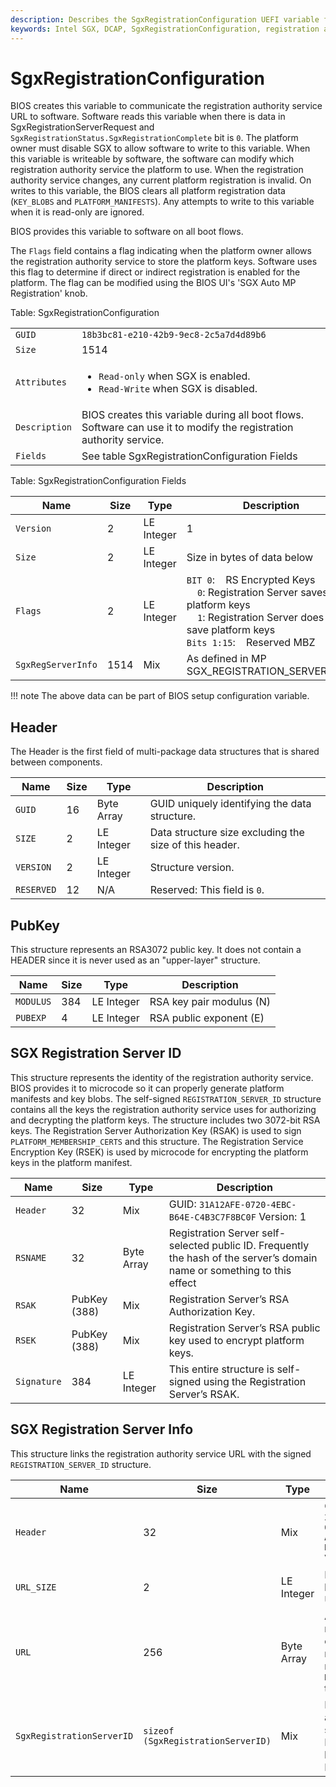 ```yaml
---
description: Describes the SgxRegistrationConfiguration UEFI variable for configuring the SGX registration authority service.
keywords: Intel SGX, DCAP, SgxRegistrationConfiguration, registration authority, UEFI variable
---
```

<!---
Copyright (C) 2025 Intel Corporation
SPDX-License-Identifier: CC-BY-4.0
-->

# SgxRegistrationConfiguration

BIOS creates this variable to communicate the registration authority service URL to software.
Software reads this variable when there is data in SgxRegistrationServerRequest and `SgxRegistrationStatus.SgxRegistrationComplete` bit is `0`.
The platform owner must disable SGX to allow software to write to this variable.
When this variable is writeable by software, the software can modify which registration authority service the platform to use.
When the registration authority service changes, any current platform registration is invalid.
On writes to this variable, the BIOS clears all platform registration data (`KEY_BLOBS` and `PLATFORM_MANIFESTS`).
Any attempts to write to this variable when it is read-only are ignored.

BIOS provides this variable to software on all boot flows.

The `Flags` field contains a flag indicating when the platform owner allows the registration authority service to store the platform keys.
Software uses this flag to determine if direct or indirect registration is enabled for the platform.
The flag can be modified using the BIOS UI's 'SGX Auto MP Registration' knob.

<!-- markdownlint-disable MD033 -->
Table: SgxRegistrationConfiguration

|    |    |
|----|----|
| `GUID` | `18b3bc81-e210-42b9-9ec8-2c5a7d4d89b6` |
| `Size` | 1514 |
| `Attributes` | <ul><li>`Read-only` when SGX is enabled.</li><li>`Read-Write` when SGX is disabled.</li></ul> |
| `Description` | BIOS creates this variable during all boot flows. Software can use it to modify the registration authority service. |
| `Fields` | See table SgxRegistrationConfiguration Fields |
<!-- markdownlint-enable MD033 -->

<!-- markdownlint-disable MD033 -->
Table: SgxRegistrationConfiguration Fields

| Name                  | Size  | Type          | Description   |
|-----------------------|-------|---------------|---------------|
| `Version`             | 2     | LE Integer    | 1             |
| `Size`                | 2     | LE Integer    | Size in bytes of data below|
| `Flags`               | 2     | LE Integer    | `BIT 0`:&nbsp;&nbsp;&nbsp;&nbsp;RS Encrypted Keys<br />&nbsp;&nbsp;&nbsp;&nbsp;`0`: Registration Server saves platform keys<br />&nbsp;&nbsp;&nbsp;&nbsp;`1`: Registration Server does not save platform keys<br />`Bits 1:15`:&nbsp;&nbsp;&nbsp;&nbsp;Reserved MBZ |
| `SgxRegServerInfo`    | 1514  | Mix           | As defined in MP SGX_REGISTRATION_SERVER_INFO |
<!-- markdownlint-enable MD033 -->

!!! note
    The above data can be part of BIOS setup configuration variable.


## Header

The Header is the first field of multi-package data structures that is shared between components.

| Name        | Size | Type        | Description        |
|-------------|----- |-------------|--------------------|
| `GUID`        | 16   |  Byte Array | GUID uniquely identifying the data structure. |
| `SIZE`        | 2    | LE Integer  | Data structure size excluding the size of this header. |
| `VERSION`     | 2    | LE Integer  | Structure version. |
| `RESERVED`    | 12   | N/A         | Reserved: This field is `0`. |


## PubKey

This structure represents an RSA3072 public key.
It does not contain a HEADER since it is never used as an "upper-layer" structure.

| Name        | Size | Type        | Description        |
|-------------|----- |-------------|--------------------|
| `MODULUS`     | 384  | LE Integer  | RSA key pair modulus (N) |
| `PUBEXP`      | 4    | LE Integer  | RSA public exponent (E) |


## SGX Registration Server ID

This structure represents the identity of the registration authority service.
BIOS provides it to microcode so it can properly generate platform manifests and key blobs.
The self-signed `REGISTRATION_SERVER_ID` structure contains all the keys the registration authority service uses for authorizing and decrypting the platform keys.
The structure includes two 3072-bit RSA keys.
The Registration Server Authorization Key (RSAK) is used to sign `PLATFORM_MEMBERSHIP_CERTS` and this structure.
The Registration Service Encryption Key (RSEK) is used by microcode for encrypting the platform keys in the platform manifest.

| Name        | Size | Type        | Description        |
|-------------|----- |-------------|--------------------|
| `Header`    | 32  | Mix | GUID: `31A12AFE-0720-4EBC-B64E-C4B3C7F8BC0F` Version: 1 |
| `RSNAME`    | 32    | Byte Array | Registration Server self-selected public ID. Frequently the hash of the server’s domain name or something to this effect |
| `RSAK`      | PubKey (388)    | Mix | Registration Server’s RSA Authorization Key. |
| `RSEK`      | PubKey (388)    | Mix | Registration Server’s RSA public key used to encrypt platform keys. |
| `Signature` | 384    | LE Integer  | This entire structure is self-signed using the Registration Server’s RSAK. |


## SGX Registration Server Info

This structure links the registration authority service URL with the signed `REGISTRATION_SERVER_ID` structure.

| Name                      | Size  | Type          | Description        |
|---------------------------|-------|---------------|--------------------|
| `Header`                  | 32    | Mix           | GUID: `212FE183-6B1A-42A1-A7A9-DA3AB6B7BD02` Version: 1 |
| `URL_SIZE`                | 2     | LE Integer    | Number of bytes in the URL. |
| `URL`                     | 256   | Byte Array    | ASCII representation of the URL name.  Does not contain `\0` ``NULL`` terminator. |
| `SgxRegistrationServerID` | `sizeof (SgxRegistrationServerID)` | Mix | Registration authority services’s RSA public keys and RSNAME |
